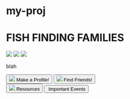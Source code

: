 # my-proj
<!DOCTYPE html>
<html lang="en">
<head>
    <meta charset="UTF-8">
    <meta name="viewport" content="width=device-width, initial-scale=1.0">
    <link rel="stylesheet" type="text/css" href="styles.css" />
    <title>Document</title>
</head>
<body>
    <h1>FISH FINDING FAMILIES</h1>
    <div>
        <img class="intro" src="https://engineering.tamu.edu/student-life/_files/_images/_content-images/westudents.jpg">
        <img class="intro" src="https://farm3.staticflickr.com/2634/4462120219_9cc1796f9c_o.jpg">
        <img class="intro" src="https://www.12thmanfoundation.com/assets/img/donor-impact/stories/kyle-field/kyle-1.jpg">
    </div>
    <p>blah</p>
    <div class="buttons">
        <div class="first">
            <button class = "icon-buttons">
                <img src = "https://cdn-icons-png.flaticon.com/128/1077/1077063.png" >
                Make a Profile!
            </button>
            <button class = "icon-buttons">
                <img src = "https://cdn-icons-png.flaticon.com/128/8073/8073854.png" >
                Find Friends!
            </button>
        </div>
        <div class="second">
            <button class = "icon-buttons">
                <img src = "https://cdn-icons-png.flaticon.com/128/864/864685.png">
                Resources
            </button>
            <button class = "icon-buttons">
                <img scr = "https://cdn-icons-png.flaticon.com/128/747/747310.png">
                Important Events
            </button>
        </div>
      </div>    
</body>
</html>